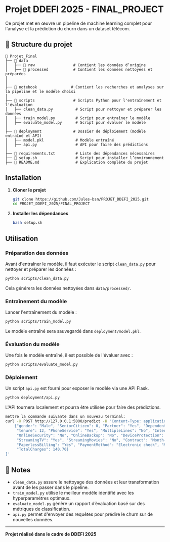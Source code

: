 # Projet DDEFI 2025 - FINAL_PROJECT

Ce projet met en œuvre un pipeline de machine learning complet pour l'analyse et la prédiction du churn dans un dataset télécom.

## 📂 Structure du projet

```
📂 Projet_Final
├── 📂 data
│   ├── 📂 raw                 # Contient les données d’origine
│   ├── 📂 processed           # Contient les données nettoyées et préparées
│
│
├── 📂 notebook               # Contient les recherches et analyses sur la pipeline et le modéle choisi 
│
├── 📂 scripts                 # Scripts Python pour l'entraînement et l'évaluation
│   ├── clean_data.py          # Script pour nettoyer et préparer les données
│   ├── train_model.py         # Script pour entraîner le modèle
│   ├── evaluate_model.py      # Script pour évaluer le modèle
│
├── 📂 deployment              # Dossier de déploiement (modèle entraîné et API)
│   ├── model.pkl              # Modèle entraîné
│   ├── api.py                 # API pour faire des prédictions
│
├── 📜 requirements.txt         # Liste des dépendances nécessaires
├── 📜 setup.sh                 # Script pour installer l’environnement
├── 📜 README.md                # Explication complète du projet
```

##  Installation

1. **Cloner le projet**
   ```bash
   git clone https://github.com/Jules-bsn/PROJET_DDEFI_2025.git
   cd PROJET_DDEFI_2025/FINAL_PROJECT
   ```

2. **Installer les dépendances**
   ```bash
   bash setup.sh
   ```

##  Utilisation

###  Préparation des données
Avant d'entraîner le modèle, il faut exécuter le script `clean_data.py` pour nettoyer et préparer les données :
```bash
python scripts/clean_data.py
```
Cela générera les données nettoyées dans `data/processed/`.

###  Entraînement du modèle
Lancer l'entraînement du modèle :
```bash
python scripts/train_model.py
```
Le modèle entraîné sera sauvegardé dans `deployment/model.pkl`.

###  Évaluation du modèle
Une fois le modèle entraîné, il est possible de l'évaluer avec :
```bash
python scripts/evaluate_model.py
```

###  Déploiement
Un script `api.py` est fourni pour exposer le modèle via une API Flask.
```bash
python deployment/api.py
```
L'API tournera localement et pourra être utilisée pour faire des prédictions.
```bash
mettre la commande suivante dans un nouveau terminal: 
curl -X POST http://127.0.0.1:5000/predict -H "Content-Type: application/json" -d '[
    {"gender": "Male", "SeniorCitizen": 0, "Partner": "Yes", "Dependents": "No", 
     "tenure": 12, "PhoneService": "Yes", "MultipleLines": "No", "InternetService": "Fiber optic",
     "OnlineSecurity": "No", "OnlineBackup": "No", "DeviceProtection": "No", "TechSupport": "No",
     "StreamingTV": "Yes", "StreamingMovies": "No", "Contract": "Month-to-month",
     "PaperlessBilling": "Yes", "PaymentMethod": "Electronic check", "MonthlyCharges": 70.35,
     "TotalCharges": 140.70}
]'
```

## 📜 Notes
- `clean_data.py` assure le nettoyage des données et leur transformation avant de les passer dans le pipeline.
- `train_model.py` utilise le meilleur modèle identifié avec les hyperparamètres optimaux.
- `evaluate_model.py` génère un rapport d’évaluation basé sur des métriques de classification.
- `api.py` permet d'envoyer des requêtes pour prédire le churn sur de nouvelles données.

---

 **Projet réalisé dans le cadre de DDEFI 2025**
